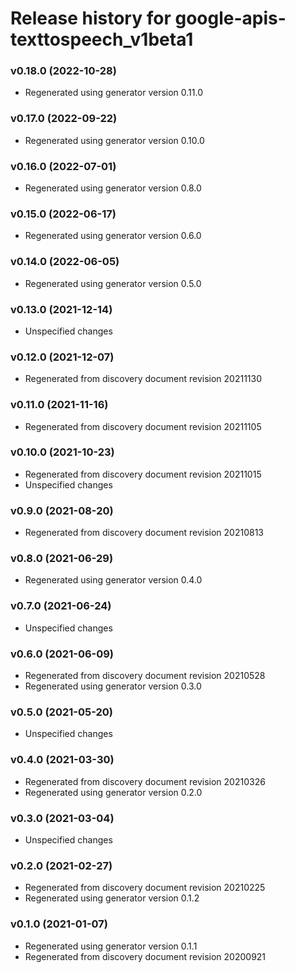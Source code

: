 # Release history for google-apis-texttospeech_v1beta1

### v0.18.0 (2022-10-28)

* Regenerated using generator version 0.11.0

### v0.17.0 (2022-09-22)

* Regenerated using generator version 0.10.0

### v0.16.0 (2022-07-01)

* Regenerated using generator version 0.8.0

### v0.15.0 (2022-06-17)

* Regenerated using generator version 0.6.0

### v0.14.0 (2022-06-05)

* Regenerated using generator version 0.5.0

### v0.13.0 (2021-12-14)

* Unspecified changes

### v0.12.0 (2021-12-07)

* Regenerated from discovery document revision 20211130

### v0.11.0 (2021-11-16)

* Regenerated from discovery document revision 20211105

### v0.10.0 (2021-10-23)

* Regenerated from discovery document revision 20211015
* Unspecified changes

### v0.9.0 (2021-08-20)

* Regenerated from discovery document revision 20210813

### v0.8.0 (2021-06-29)

* Regenerated using generator version 0.4.0

### v0.7.0 (2021-06-24)

* Unspecified changes

### v0.6.0 (2021-06-09)

* Regenerated from discovery document revision 20210528
* Regenerated using generator version 0.3.0

### v0.5.0 (2021-05-20)

* Unspecified changes

### v0.4.0 (2021-03-30)

* Regenerated from discovery document revision 20210326
* Regenerated using generator version 0.2.0

### v0.3.0 (2021-03-04)

* Unspecified changes

### v0.2.0 (2021-02-27)

* Regenerated from discovery document revision 20210225
* Regenerated using generator version 0.1.2

### v0.1.0 (2021-01-07)

* Regenerated using generator version 0.1.1
* Regenerated from discovery document revision 20200921


